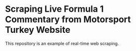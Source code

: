 # Scraping Live Formula 1 Commentary from Motorsport Turkey Website

This repository is an example of real-time web scraping.
